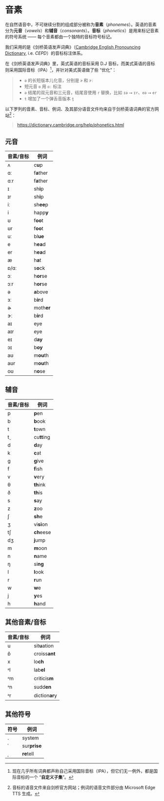 # 音素

在自然语音中，不可继续分割的组成部分被称为**音素**（*phonemes*）。英语的音素分为**元音**（*vowels*）和**辅音**（*consonants*）。**音标**（*phonetics*）是用来标记音素的符号系统 —— 每个音素都由一个独特的音标符号标记。

我们采用的是《剑桥英语发声词典》（[Cambridge English Pronouncing Dictionary](https://dictionary.cambridge.org/pronunciation/), i.e. *CEPD*）的音标标注体系。

在《剑桥英语发声词典》里，英式英语的音标采用 D.J 音标，而美式英语的音标则采用国际音标（IPA）[^1]，并针对美式英语做了些 “优化”：

> * `ə` 的长短版本儿化音，分别是 `ɚ` 和 `ɝː`
> * 短元音 `ɒ` 用 `ɑː` 标注
> * `ə` 结尾的双元音和三元音，结尾音使用 `r` 替换，比如 `ɪə`  ⭢ `ɪr`、`eə`  ⭢ `er`
> * `t` 增加了一个弹舌音版本 `t̬`

以下罗列的音素、音标、例词、及其部分语音文件均来自于剑桥英语词典的官方网站[^2]：

> https://dictionary.cambridge.org/help/phonetics.html

## 元音

| 音素/音标                                                                                                                                                                                                   | 例词                                                                                                                                                                                   |
| ----------------------------------------------------------------------------------------------------------------------------------------------------------------------------------------------------------- | -------------------------------------------------------------------------------------------------------------------------------------------------------------------------------------- |
| <span class="pho">ʌ</span> <span class="speak-word-inline" data-audio-uk-male="/audios/uk_phonetics_sound_cup_2023feb.mp3" data-audio-us-male="/audios/us_phonetics_sound_cup_2023feb.mp3"></span>          | c**u**p <span class="speak-word-inline" data-audio-uk-male="/audios/uk_phonetics_word_cup_2023feb.mp3" data-audio-us-male="/audios/us_phonetics_word_cup_2023feb.mp3"></span>          |
| <span class="pho">ɑː</span> <span class="speak-word-inline" data-audio-uk-male="/audios/uk_phonetics_sound_father_2023feb.mp3" data-audio-us-male="/audios/us_phonetics_sound_father_2023feb.mp3"></span>   | f**a**ther <span class="speak-word-inline" data-audio-uk-male="/audios/uk_phonetics_word_father_2023feb.mp3" data-audio-us-male="/audios/us_phonetics_word_father_2023feb.mp3"></span> |
| <span class="pho">ɑːr</span> <span class="speak-word-inline" data-audio-uk-male="/audios/uk_phonetics_sound_father_2023feb.mp3" data-audio-us-male="/audios/us_phonetics_sound_father_2023feb.mp3"></span>   | f**a**ther <span class="speak-word-inline" data-audio-uk-male="/audios/uk_phonetics_word_father_2023feb.mp3" data-audio-us-male="/audios/us_phonetics_word_father_2023feb.mp3"></span> |
| <span class="pho">ɪ</span> <span class="speak-word-inline" data-audio-uk-male="/audios/uk_phonetics_sound_ship_2023feb.mp3" data-audio-us-male="/audios/us_phonetics_sound_ship_2023feb.mp3"></span>        | sh**i**p <span class="speak-word-inline" data-audio-uk-male="/audios/uk_phonetics_word_ship_2023feb.mp3" data-audio-us-male="/audios/us_phonetics_word_ship_2023feb.mp3"></span>       |
| <span class="pho">ɪr</span> <span class="speak-word-inline" data-audio-uk-male="/audios/uk_phonetics_sound_ship_2023feb.mp3" data-audio-us-male="/audios/us_phonetics_sound_ship_2023feb.mp3"></span>        | sh**i**p <span class="speak-word-inline" data-audio-uk-male="/audios/uk_phonetics_word_ship_2023feb.mp3" data-audio-us-male="/audios/us_phonetics_word_ship_2023feb.mp3"></span>       |
| <span class="pho">iː</span> <span class="speak-word-inline" data-audio-uk-male="/audios/uk_phonetics_sound_sheep_2023feb.mp3" data-audio-us-male="/audios/us_phonetics_sound_sheep_2023feb.mp3"></span>     | sh**ee**p <span class="speak-word-inline" data-audio-uk-male="/audios/uk_phonetics_word_sheep_2023feb.mp3" data-audio-us-male="/audios/us_phonetics_word_sheep_2023feb.mp3"></span>    |
| <span class="pho">i</span> <span class="speak-word-inline" data-audio-uk-male="/audios/uk_phonetics_sound_happy_2023feb.mp3" data-audio-us-male="/audios/us_phonetics_sound_happy_2023feb.mp3"></span>          | happ**y** <span class="speak-word-inline" data-audio-uk-male="/audios/uk_phonetics_word_happy_2023feb.mp3" data-audio-us-male="/audios/us_phonetics_word_happy_2023feb.mp3"></span>             |
| <span class="pho">ʊ</span> <span class="speak-word-inline" data-audio-uk-male="/audios/uk_phonetics_sound_foot_2023feb.mp3" data-audio-us-male="/audios/us_phonetics_sound_foot_2023feb.mp3"></span>        | f**oo**t <span class="speak-word-inline" data-audio-uk-male="/audios/uk_phonetics_word_foot_2023feb.mp3" data-audio-us-male="/audios/us_phonetics_word_foot_2023feb.mp3"></span>       |
| <span class="pho">ʊr</span> <span class="speak-word-inline" data-audio-uk-male="/audios/uk_phonetics_sound_foot_2023feb.mp3" data-audio-us-male="/audios/us_phonetics_sound_foot_2023feb.mp3"></span>        | f**oo**t <span class="speak-word-inline" data-audio-uk-male="/audios/uk_phonetics_word_foot_2023feb.mp3" data-audio-us-male="/audios/us_phonetics_word_foot_2023feb.mp3"></span>       |
| <span class="pho">uː</span> <span class="speak-word-inline" data-audio-uk-male="/audios/uk_phonetics_sound_blue_2023feb.mp3" data-audio-us-male="/audios/us_phonetics_sound_blue_2023feb.mp3"></span>       | bl**ue** <span class="speak-word-inline" data-audio-uk-male="/audios/uk_phonetics_word_blue_2023feb.mp3" data-audio-us-male="/audios/us_phonetics_word_blue_2023feb.mp3"></span>       |
| <span class="pho">e</span> <span class="speak-word-inline" data-audio-uk-male="/audios/uk_phonetics_sound_head_2023feb.mp3" data-audio-us-male="/audios/us_phonetics_sound_head_2023feb.mp3"></span>        | h**ea**d <span class="speak-word-inline" data-audio-uk-male="/audios/uk_phonetics_word_head_2023feb.mp3" data-audio-us-male="/audios/us_phonetics_word_head_2023feb.mp3"></span>       |
| <span class="pho">er</span> <span class="speak-word-inline" data-audio-uk-male="/audios/uk_phonetics_sound_head_2023feb.mp3" data-audio-us-male="/audios/us_phonetics_sound_head_2023feb.mp3"></span>        | h**ea**d <span class="speak-word-inline" data-audio-uk-male="/audios/uk_phonetics_word_head_2023feb.mp3" data-audio-us-male="/audios/us_phonetics_word_head_2023feb.mp3"></span>       |
| <span class="pho">æ</span> <span class="speak-word-inline" data-audio-uk-male="/audios/uk_phonetics_sound_hat_2023feb.mp3" data-audio-us-male="/audios/us_phonetics_sound_hat_2023feb.mp3"></span>          | h**a**t <span class="speak-word-inline" data-audio-uk-male="/audios/uk_phonetics_word_hat_2023feb.mp3" data-audio-us-male="/audios/us_phonetics_word_hat_2023feb.mp3"></span>          |
| <span class="pho">ɒ/ɑː</span> <span class="speak-word-inline" data-audio-uk-male="/audios/uk_phonetics_sound_sock_2023feb.mp3" data-audio-us-male="/audios/us_phonetics_sound_horse_2023feb.mp3"></span>       | s**o**ck <span class="speak-word-inline" data-audio-uk-male="/audios/uk_phonetics_word_sock_2023feb.mp3" data-audio-us-male="/audios/us_phonetics_word_horse_2023feb.mp3"></span>      |
| <span class="pho">ɔː</span> <span class="speak-word-inline" data-audio-uk-male="/audios/uk_phonetics_sound_horse_2023feb.mp3" data-audio-us-male="/audios/us_phonetics_sound_horse_2023feb.mp3"></span>     | h**or**se <span class="speak-word-inline" data-audio-uk-male="/audios/uk_phonetics_word_horse_2023feb.mp3" data-audio-us-male="/audios/us_phonetics_word_horse_2023feb.mp3"></span>    |
| <span class="pho">ɔːr</span> <span class="speak-word-inline" data-audio-uk-male="/audios/uk_phonetics_sound_horse_2023feb.mp3" data-audio-us-male="/audios/us_phonetics_sound_horse_2023feb.mp3"></span>     | h**or**se <span class="speak-word-inline" data-audio-uk-male="/audios/uk_phonetics_word_horse_2023feb.mp3" data-audio-us-male="/audios/us_phonetics_word_horse_2023feb.mp3"></span>    |
| <span class="pho">ə</span> <span class="speak-word-inline" data-audio-uk-male="/audios/uk_phonetics_sound_above_2023feb.mp3" data-audio-us-male="/audios/us_phonetics_sound_above_2023feb.mp3"></span>      | **a**bove <span class="speak-word-inline" data-audio-uk-male="/audios/uk_phonetics_word_above_2023feb.mp3" data-audio-us-male="/audios/us_phonetics_word_above_2023feb.mp3"></span>    |
| <span class="pho">ɜː</span> <span class="speak-word-inline" data-audio-uk-male="/audios/uk_phonetics_sound_bird_2023feb.mp3" data-audio-us-male="/audios/us_phonetics_sound_head_2023feb.mp3"></span>       | b**ir**d <span class="speak-word-inline" data-audio-uk-male="/audios/uk_phonetics_word_bird_2023feb.mp3" data-audio-us-male="/audios/us_phonetics_word_head_2023feb.mp3"></span>       |
| <span class="pho">ɚ</span> <span class="speak-word-inline" data-audio-uk-male="/audios/uk_phonetics_sound_above_2023feb.mp3" data-audio-us-male="/audios/us_phonetics_sound_mother_2023feb.mp3"></span>     | moth**er** <span class="speak-word-inline" data-audio-uk-male="/audios/uk_phonetics_word_above_2023feb.mp3" data-audio-us-male="/audios/us_phonetics_word_mother_2023feb.mp3"></span>  |
| <span class="pho">ɝː</span> <span class="speak-word-inline" data-audio-uk-male="/audios/uk_phonetics_sound_bird_2023feb.mp3" data-audio-us-male="/audios/us_phonetics_sound_bird_2023feb.mp3"></span>       | b**ir**d <span class="speak-word-inline" data-audio-uk-male="/audios/uk_phonetics_word_bird_2023feb.mp3" data-audio-us-male="/audios/us_phonetics_word_bird_2023feb.mp3"></span>       |
| <span class="pho">aɪ</span> <span class="speak-word-inline" data-audio-uk-male="/audios/uk_phonetics_sound_eye_2023feb.mp3" data-audio-us-male="/audios/us_phonetics_sound_eye_2023feb.mp3"></span>         | eye <span class="speak-word-inline" data-audio-uk-male="/audios/uk_phonetics_word_eye_2023feb.mp3" data-audio-us-male="/audios/us_phonetics_word_eye_2023feb.mp3"></span>              |
| <span class="pho">aɪr</span> <span class="speak-word-inline" data-audio-uk-male="/audios/uk_phonetics_sound_eye_2023feb.mp3" data-audio-us-male="/audios/us_phonetics_sound_eye_2023feb.mp3"></span>         | eye <span class="speak-word-inline" data-audio-uk-male="/audios/uk_phonetics_word_eye_2023feb.mp3" data-audio-us-male="/audios/us_phonetics_word_eye_2023feb.mp3"></span>              |
| <span class="pho">eɪ</span> <span class="speak-word-inline" data-audio-uk-male="/audios/uk_phonetics_sound_day_2023feb_002.mp3" data-audio-us-male="/audios/us_phonetics_sound_day_2023feb_002.mp3"></span> | d**ay** <span class="speak-word-inline" data-audio-uk-male="/audios/uk_phonetics_word_day_2023feb_002.mp3" data-audio-us-male="/audios/us_phonetics_word_day_2023feb_002.mp3"></span>  |
| <span class="pho">ɔɪ</span> <span class="speak-word-inline" data-audio-uk-male="/audios/uk_phonetics_sound_boy_2023feb.mp3" data-audio-us-male="/audios/us_phonetics_sound_boy_2023feb.mp3"></span>         | b**oy** <span class="speak-word-inline" data-audio-uk-male="/audios/uk_phonetics_word_boy_2023feb.mp3" data-audio-us-male="/audios/us_phonetics_word_boy_2023feb.mp3"></span>          |
| <span class="pho">aʊ</span> <span class="speak-word-inline" data-audio-uk-male="/audios/uk_phonetics_sound_mouth_2023feb.mp3" data-audio-us-male="/audios/us_phonetics_sound_mouth_2023feb.mp3"></span>     | m**ou**th <span class="speak-word-inline" data-audio-uk-male="/audios/uk_phonetics_word_mouth_2023feb.mp3" data-audio-us-male="/audios/us_phonetics_word_mouth_2023feb.mp3"></span>    |
| <span class="pho">aʊr</span> <span class="speak-word-inline" data-audio-uk-male="/audios/uk_phonetics_sound_mouth_2023feb.mp3" data-audio-us-male="/audios/us_phonetics_sound_mouth_2023feb.mp3"></span>     | m**ou**th <span class="speak-word-inline" data-audio-uk-male="/audios/uk_phonetics_word_mouth_2023feb.mp3" data-audio-us-male="/audios/us_phonetics_word_mouth_2023feb.mp3"></span>    |
| <span class="pho">oʊ</span> <span class="speak-word-inline" data-audio-uk-male="/audios/uk_phonetics_sound_nose_2023feb.mp3" data-audio-us-male="/audios/us_phonetics_sound_nose_2023feb.mp3"></span>       | n**o**se <span class="speak-word-inline" data-audio-uk-male="/audios/uk_phonetics_word_nose_2023feb.mp3" data-audio-us-male="/audios/us_phonetics_word_nose_2023feb.mp3"></span>       |

## 辅音

| 音素/音标                                                                                                                                                                                                  | 例词                                                                                                                                                                                   |
| ---------------------------------------------------------------------------------------------------------------------------------------------------------------------------------------------------------- | -------------------------------------------------------------------------------------------------------------------------------------------------------------------------------------- |
| <span class="pho">p</span> <span class="speak-word-inline" data-audio-uk-male="/audios/uk_phonetics_sound_pen_2023feb.mp3" data-audio-us-male="/audios/us_phonetics_sound_pen_2023feb.mp3"></span>         | **p**en <span class="speak-word-inline" data-audio-uk-male="/audios/uk_phonetics_word_pen_2023feb.mp3" data-audio-us-male="/audios/us_phonetics_word_pen_2023feb.mp3"></span>          |
| <span class="pho">b</span> <span class="speak-word-inline" data-audio-uk-male="/audios/uk_phonetics_sound_book_2023feb.mp3" data-audio-us-male="/audios/us_phonetics_sound_book_2023feb.mp3"></span>       | **b**ook <span class="speak-word-inline" data-audio-uk-male="/audios/uk_phonetics_word_book_2023feb.mp3" data-audio-us-male="/audios/us_phonetics_word_book_2023feb.mp3"></span>       |
| <span class="pho">t</span> <span class="speak-word-inline" data-audio-uk-male="/audios/uk_phonetics_sound_town_2023feb.mp3" data-audio-us-male="/audios/us_phonetics_sound_town_2023feb.mp3"></span>       | **t**own <span class="speak-word-inline" data-audio-uk-male="/audios/uk_phonetics_word_town_2023feb.mp3" data-audio-us-male="/audios/us_phonetics_word_town_2023feb.mp3"></span>       |
| <span class="pho">t̬</span> <span class="speak-word-inline" data-audio-uk-male="/audios/uk_phonetics_sound_town_2023feb.mp3" data-audio-us-male="/audios/us_phonetics_sound_cutting_2023feb.mp3"></span>    | cu**tt**ing <span class="speak-word-inline" data-audio-uk-male="/audios/uk_phonetics_word_town_2023feb.mp3" data-audio-us-male="/audios/us_phonetics_word_cutting_2023feb.mp3"></span> |
| <span class="pho">d</span> <span class="speak-word-inline" data-audio-uk-male="/audios/uk_phonetics_sound_day_2023feb_001.mp3" data-audio-us-male="/audios/us_phonetics_sound_day_2023feb_001.mp3"></span> | **d**ay <span class="speak-word-inline" data-audio-uk-male="/audios/uk_phonetics_word_day_2023feb_001.mp3" data-audio-us-male="/audios/us_phonetics_word_day_2023feb_001.mp3"></span>  |
| <span class="pho">k</span> <span class="speak-word-inline" data-audio-uk-male="/audios/uk_phonetics_sound_cat_2023feb.mp3" data-audio-us-male="/audios/us_phonetics_sound_cat_2023feb.mp3"></span>         | **c**at <span class="speak-word-inline" data-audio-uk-male="/audios/uk_phonetics_word_cat_2023feb.mp3" data-audio-us-male="/audios/us_phonetics_word_cat_2023feb.mp3"></span>          |
| <span class="pho">g</span> <span class="speak-word-inline" data-audio-uk-male="/audios/uk_phonetics_sound_give_2023feb.mp3" data-audio-us-male="/audios/us_phonetics_sound_give_2023feb.mp3"></span>       | **g**ive <span class="speak-word-inline" data-audio-uk-male="/audios/uk_phonetics_word_give_2023feb.mp3" data-audio-us-male="/audios/us_phonetics_word_give_2023feb.mp3"></span>       |
| <span class="pho">f</span> <span class="speak-word-inline" data-audio-uk-male="/audios/uk_phonetics_sound_fish_2023feb.mp3" data-audio-us-male="/audios/us_phonetics_sound_fish_2023feb.mp3"></span>       | **f**ish <span class="speak-word-inline" data-audio-uk-male="/audios/uk_phonetics_word_fish_2023feb.mp3" data-audio-us-male="/audios/us_phonetics_word_fish_2023feb.mp3"></span>       |
| <span class="pho">v</span> <span class="speak-word-inline" data-audio-uk-male="/audios/uk_phonetics_sound_very_2023feb.mp3" data-audio-us-male="/audios/us_phonetics_sound_very_2023feb.mp3"></span>       | **v**ery <span class="speak-word-inline" data-audio-uk-male="/audios/uk_phonetics_word_very_2023feb.mp3" data-audio-us-male="/audios/us_phonetics_word_very_2023feb.mp3"></span>       |
| <span class="pho">θ</span> <span class="speak-word-inline" data-audio-uk-male="/audios/uk_phonetics_sound_think_2023feb.mp3" data-audio-us-male="/audios/us_phonetics_sound_think_2023feb.mp3"></span>     | **th**ink <span class="speak-word-inline" data-audio-uk-male="/audios/uk_phonetics_word_think_2023feb.mp3" data-audio-us-male="/audios/us_phonetics_word_think_2023feb.mp3"></span>    |
| <span class="pho">ð</span> <span class="speak-word-inline" data-audio-uk-male="/audios/uk_phonetics_sound_this_2023feb.mp3" data-audio-us-male="/audios/us_phonetics_sound_this_2023feb.mp3"></span>       | **th**is <span class="speak-word-inline" data-audio-uk-male="/audios/uk_phonetics_word_this_2023feb.mp3" data-audio-us-male="/audios/us_phonetics_word_this_2023feb.mp3"></span>       |
| <span class="pho">s</span> <span class="speak-word-inline" data-audio-uk-male="/audios/uk_phonetics_sound_say_2023feb.mp3" data-audio-us-male="/audios/us_phonetics_sound_say_2023feb.mp3"></span>         | **s**ay <span class="speak-word-inline" data-audio-uk-male="/audios/uk_phonetics_word_say_2023feb.mp3" data-audio-us-male="/audios/us_phonetics_word_say_2023feb.mp3"></span>          |
| <span class="pho">z</span> <span class="speak-word-inline" data-audio-uk-male="/audios/uk_phonetics_sound_zoo_2023feb.mp3" data-audio-us-male="/audios/us_phonetics_sound_zoo_2023feb.mp3"></span>         | **z**oo <span class="speak-word-inline" data-audio-uk-male="/audios/uk_phonetics_word_zoo_2023feb.mp3" data-audio-us-male="/audios/us_phonetics_word_zoo_2023feb.mp3"></span>          |
| <span class="pho">ʃ</span> <span class="speak-word-inline" data-audio-uk-male="/audios/uk_phonetics_sound_she_2023feb.mp3" data-audio-us-male="/audios/us_phonetics_sound_she_2023feb.mp3"></span>         | **sh**e <span class="speak-word-inline" data-audio-uk-male="/audios/uk_phonetics_word_she_2023feb.mp3" data-audio-us-male="/audios/us_phonetics_word_she_2023feb.mp3"></span>          |
| <span class="pho">ʒ</span> <span class="speak-word-inline" data-audio-uk-male="/audios/uk_phonetics_sound_vision_2023feb.mp3" data-audio-us-male="/audios/us_phonetics_sound_vision_2023feb.mp3"></span>   | vi**si**on <span class="speak-word-inline" data-audio-uk-male="/audios/uk_phonetics_word_vision_2023feb.mp3" data-audio-us-male="/audios/us_phonetics_word_vision_2023feb.mp3"></span> |
| <span class="pho">tʃ</span> <span class="speak-word-inline" data-audio-uk-male="/audios/uk_phonetics_sound_cheese_2023feb.mp3" data-audio-us-male="/audios/us_phonetics_sound_cheese_2023feb.mp3"></span>  | **ch**eese <span class="speak-word-inline" data-audio-uk-male="/audios/uk_phonetics_word_cheese_2023feb.mp3" data-audio-us-male="/audios/us_phonetics_word_cheese_2023feb.mp3"></span> |
| <span class="pho">dʒ</span> <span class="speak-word-inline" data-audio-uk-male="/audios/uk_phonetics_sound_jump_2023feb.mp3" data-audio-us-male="/audios/us_phonetics_sound_jump_2023feb.mp3"></span>      | **j**ump <span class="speak-word-inline" data-audio-uk-male="/audios/uk_phonetics_word_jump_2023feb.mp3" data-audio-us-male="/audios/us_phonetics_word_jump_2023feb.mp3"></span>       |
| <span class="pho">m</span> <span class="speak-word-inline" data-audio-uk-male="/audios/uk_phonetics_sound_moon_2023feb.mp3" data-audio-us-male="/audios/us_phonetics_sound_moon_2023feb.mp3"></span>       | **m**oon <span class="speak-word-inline" data-audio-uk-male="/audios/uk_phonetics_word_moon_2023feb.mp3" data-audio-us-male="/audios/us_phonetics_word_moon_2023feb.mp3"></span>       |
| <span class="pho">n</span> <span class="speak-word-inline" data-audio-uk-male="/audios/uk_phonetics_sound_name_2023feb.mp3" data-audio-us-male="/audios/us_phonetics_sound_name_2023feb.mp3"></span>       | **n**ame <span class="speak-word-inline" data-audio-uk-male="/audios/uk_phonetics_word_name_2023feb.mp3" data-audio-us-male="/audios/us_phonetics_word_name_2023feb.mp3"></span>       |
| <span class="pho">ŋ</span> <span class="speak-word-inline" data-audio-uk-male="/audios/uk_phonetics_sound_sing_2023feb.mp3" data-audio-us-male="/audios/us_phonetics_sound_sing_2023feb.mp3"></span>       | si**ng** <span class="speak-word-inline" data-audio-uk-male="/audios/uk_phonetics_word_sing_2023feb.mp3" data-audio-us-male="/audios/us_phonetics_word_sing_2023feb.mp3"></span>       |
| <span class="pho">l</span> <span class="speak-word-inline" data-audio-uk-male="/audios/uk_phonetics_sound_look_2023feb.mp3" data-audio-us-male="/audios/us_phonetics_sound_look_2023feb.mp3"></span>       | **l**ook <span class="speak-word-inline" data-audio-uk-male="/audios/uk_phonetics_word_look_2023feb.mp3" data-audio-us-male="/audios/us_phonetics_word_look_2023feb.mp3"></span>       |
| <span class="pho">r</span> <span class="speak-word-inline" data-audio-uk-male="/audios/uk_phonetics_sound_run_2023feb.mp3" data-audio-us-male="/audios/us_phonetics_sound_run_2023feb.mp3"></span>         | **r**un <span class="speak-word-inline" data-audio-uk-male="/audios/uk_phonetics_word_run_2023feb.mp3" data-audio-us-male="/audios/us_phonetics_word_run_2023feb.mp3"></span>          |
| <span class="pho">w</span> <span class="speak-word-inline" data-audio-uk-male="/audios/uk_phonetics_sound_we_2023feb.mp3" data-audio-us-male="/audios/us_phonetics_sound_we_2023feb.mp3"></span>           | **w**e <span class="speak-word-inline" data-audio-uk-male="/audios/uk_phonetics_word_we_2023feb.mp3" data-audio-us-male="/audios/us_phonetics_word_we_2023feb.mp3"></span>             |
| <span class="pho">j</span> <span class="speak-word-inline" data-audio-uk-male="/audios/uk_phonetics_sound_yes_2023feb.mp3" data-audio-us-male="/audios/us_phonetics_sound_yes_2023feb.mp3"></span>         | **y**es <span class="speak-word-inline" data-audio-uk-male="/audios/uk_phonetics_word_yes_2023feb.mp3" data-audio-us-male="/audios/us_phonetics_word_yes_2023feb.mp3"></span>          |
| <span class="pho">h</span> <span class="speak-word-inline" data-audio-uk-male="/audios/uk_phonetics_sound_hand_2023feb.mp3" data-audio-us-male="/audios/us_phonetics_sound_hand_2023feb.mp3"></span>       | **h**and <span class="speak-word-inline" data-audio-uk-male="/audios/uk_phonetics_word_hand_2023feb.mp3" data-audio-us-male="/audios/us_phonetics_word_hand_2023feb.mp3"></span>       |

## 其他音素/音标

| 音素/音标                                                                                                                                                                                                       | 例词                                                                                                                                                                                            |
| --------------------------------------------------------------------------------------------------------------------------------------------------------------------------------------------------------------- | ----------------------------------------------------------------------------------------------------------------------------------------------------------------------------------------------- |
| <span class="pho">u</span> <span class="speak-word-inline" data-audio-uk-male="/audios/uk_phonetics_sound_situation_2023feb.mp3" data-audio-us-male="/audios/us_phonetics_sound_situation_2023feb.mp3"></span>  | sit**u**ation <span class="speak-word-inline" data-audio-uk-male="/audios/uk_phonetics_word_situation_2023feb.mp3" data-audio-us-male="/audios/us_phonetics_word_situation_2023feb.mp3"></span> |
| <span class="pho">ɒ̃</span> <span class="speak-word-inline" data-audio-uk-male="/audios/uk_phonetics_sound_croissant_2023feb.mp3" data-audio-us-male="/audios/us_phonetics_sound_croissant_2023feb.mp3"></span>  | croiss**ant** <span class="speak-word-inline" data-audio-uk-male="/audios/uk_phonetics_word_croissant_2023feb.mp3" data-audio-us-male="/audios/us_phonetics_word_croissant_2023feb.mp3"></span> |
| <span class="pho">x</span> <span class="speak-word-inline" data-audio-uk-male="/audios/uk_phonetics_sound_loch_2023feb.mp3" data-audio-us-male="/audios/us_phonetics_sound_loch_2023feb.mp3"></span>            | lo**ch** <span class="speak-word-inline" data-audio-uk-male="/audios/uk_phonetics_word_loch_2023feb.mp3" data-audio-us-male="/audios/us_phonetics_word_loch_2023feb.mp3"></span>                |
| <span class="pho">ᵊl</span> <span class="speak-word-inline" data-audio-uk-male="/audios/uk_phonetics_sound_label_2023feb.mp3" data-audio-us-male="/audios/us_phonetics_sound_label_2023feb.mp3"></span>         | lab**el** <span class="speak-word-inline" data-audio-uk-male="/audios/uk_phonetics_word_label_2023feb.mp3" data-audio-us-male="/audios/us_phonetics_word_label_2023feb.mp3"></span>             |
| <span class="pho">ᵊm</span> <span class="speak-word-inline" data-audio-uk-male="/audios/uk_phonetics_sound_criticism_2023feb.mp3" data-audio-us-male="/audios/us_phonetics_sound_criticism_2023feb.mp3"></span> | criticis**m** <span class="speak-word-inline" data-audio-uk-male="/audios/uk_phonetics_word_criticism_2023feb.mp3" data-audio-us-male="/audios/us_phonetics_word_criticism_2023feb.mp3"></span> |
| <span class="pho">ᵊn</span> <span class="speak-word-inline" data-audio-uk-male="/audios/uk_phonetics_sound_sudden_2023feb.mp3" data-audio-us-male="/audios/us_phonetics_sound_sudden_2023feb.mp3"></span>       | sudd**en** <span class="speak-word-inline" data-audio-uk-male="/audios/uk_phonetics_word_sudden_2023feb.mp3" data-audio-us-male="/audios/us_phonetics_word_sudden_2023feb.mp3"></span>          |
| <span class="pho">ᵊr</span> <span class="speak-word-inline" data-audio-uk-male="/audios/uk_phonetics_sound_dictionary_2023jun.mp3" data-audio-us-male="/audios/us_phonetics_sound_sudden_2023feb.mp3"></span>   | diction**ar**y <span class="speak-word-inline" data-audio-uk-male="/audios/uk_phonetics_word_dictionary_2023jun.mp3" data-audio-us-male="/audios/us_phonetics_word_sudden_2023feb.mp3"></span>  |

## 其他符号

| 符号                       | 例词                                                                                                                                                                                         |
| -------------------------- | -------------------------------------------------------------------------------------------------------------------------------------------------------------------------------------------- |
| <span class="pho">.</span> | system <span class="speak-word-inline" data-audio-uk-male="/audios/uk_phonetics_word_system_2023feb.mp3" data-audio-us-male="/audios/us_phonetics_word_system_2023feb.mp3"></span>           |
| <span class="pho">ˈ</span> | sur**prise** <span class="speak-word-inline" data-audio-uk-male="/audios/uk_phonetics_word_surprise_2023feb.mp3" data-audio-us-male="/audios/us_phonetics_word_surprise_2023feb.mp3"></span> |
| <span class="pho">ˌ</span> | **re**tell <span class="speak-word-inline" data-audio-uk-male="/audios/uk_phonetics_word_retell_2023feb.mp3" data-audio-us-male="/audios/us_phonetics_word_retell_2023feb.mp3"></span>       |

[^1]: 现在几乎所有词典都声称自己采用国际音标（IPA），但它们无一例外，都是国际音标的一个 “**自定义子集**”。
[^2]: 音标的语音文件来自剑桥官方网站；例词的语音文件部分由 Microsoft Edge TTS 生成。
